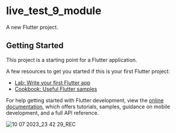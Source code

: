 # live_test_9_module

A new Flutter project.

## Getting Started

This project is a starting point for a Flutter application.

A few resources to get you started if this is your first Flutter project:

- [Lab: Write your first Flutter app](https://docs.flutter.dev/get-started/codelab)
- [Cookbook: Useful Flutter samples](https://docs.flutter.dev/cookbook)

For help getting started with Flutter development, view the
[online documentation](https://docs.flutter.dev/), which offers tutorials,
samples, guidance on mobile development, and a full API reference.


![10 07 2023_23 42 29_REC](https://github.com/shahadat349850/live-test_9/assets/112892447/dfca6428-0b3a-42c4-8eb4-39f72992935f)
